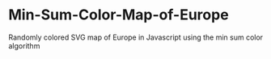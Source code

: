# Min-Sum-Color-Map-of-Europe
Randomly colored SVG map of Europe in Javascript using the min sum color algorithm
